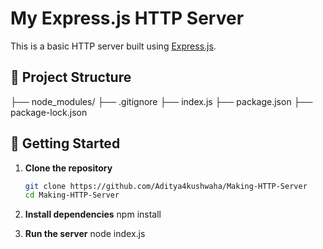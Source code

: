 # My Express.js HTTP Server

This is a basic HTTP server built using [Express.js](https://expressjs.com/).

## 📁 Project Structure
├── node_modules/
├── .gitignore
├── index.js
├── package.json
├── package-lock.json



## 🚀 Getting Started

1. **Clone the repository**

   ```bash
   git clone https://github.com/Aditya4kushwaha/Making-HTTP-Server
   cd Making-HTTP-Server

2. **Install dependencies**
   npm install

3. **Run the server**
   node index.js
